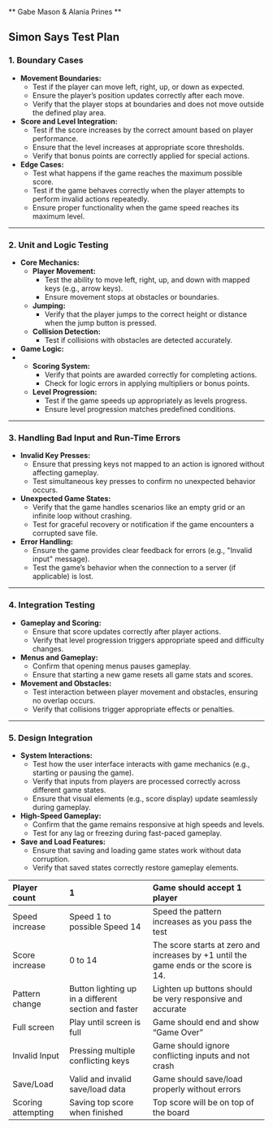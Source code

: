 ** Gabe Mason & Alania Prines ** 
## **Simon Says Test Plan**

### **1\. Boundary Cases**

* **Movement Boundaries:**  
  * Test if the player can move left, right, up, or down as expected.  
  * Ensure the player’s position updates correctly after each move.  
  * Verify that the player stops at boundaries and does not move outside the defined play area.  
* **Score and Level Integration:**  
  * Test if the score increases by the correct amount based on player performance.  
  * Ensure that the level increases at appropriate score thresholds.  
  * Verify that bonus points are correctly applied for special actions.  
* **Edge Cases:**  
  * Test what happens if the game reaches the maximum possible score.  
  * Test if the game behaves correctly when the player attempts to perform invalid actions repeatedly.  
  * Ensure proper functionality when the game speed reaches its maximum level.

---

### **2\. Unit and Logic Testing**

* **Core Mechanics:**  
  * **Player Movement:**  
    * Test the ability to move left, right, up, and down with mapped keys (e.g., arrow keys).  
    * Ensure movement stops at obstacles or boundaries.  
  * **Jumping:**  
    * Verify that the player jumps to the correct height or distance when the jump button is pressed.  
  * **Collision Detection:**  
    * Test if collisions with obstacles are detected accurately.  
* **Game Logic:**  
*   
  * **Scoring System:**  
    * Verify that points are awarded correctly for completing actions.  
    * Check for logic errors in applying multipliers or bonus points.  
  * **Level Progression:**  
    * Test if the game speeds up appropriately as levels progress.  
    * Ensure level progression matches predefined conditions.

---

### **3\. Handling Bad Input and Run-Time Errors**

* **Invalid Key Presses:**  
  * Ensure that pressing keys not mapped to an action is ignored without affecting gameplay.  
  * Test simultaneous key presses to confirm no unexpected behavior occurs.  
* **Unexpected Game States:**  
  * Verify that the game handles scenarios like an empty grid or an infinite loop without crashing.  
  * Test for graceful recovery or notification if the game encounters a corrupted save file.  
* **Error Handling:**  
  * Ensure the game provides clear feedback for errors (e.g., "Invalid input" message).  
  * Test the game’s behavior when the connection to a server (if applicable) is lost.

---

### **4\. Integration Testing**

* **Gameplay and Scoring:**  
  * Ensure that score updates correctly after player actions.  
  * Verify that level progression triggers appropriate speed and difficulty changes.  
* **Menus and Gameplay:**  
  * Confirm that opening menus pauses gameplay.  
  * Ensure that starting a new game resets all game stats and scores.  
* **Movement and Obstacles:**  
  * Test interaction between player movement and obstacles, ensuring no overlap occurs.  
  * Verify that collisions trigger appropriate effects or penalties.

---

### **5\. Design Integration**

* **System Interactions:**  
  * Test how the user interface interacts with game mechanics (e.g., starting or pausing the game).  
  * Verify that inputs from players are processed correctly across different game states.  
  * Ensure that visual elements (e.g., score display) update seamlessly during gameplay.  
* **High-Speed Gameplay:**  
  * Confirm that the game remains responsive at high speeds and levels.  
  * Test for any lag or freezing during fast-paced gameplay.  
* **Save and Load Features:**  
  * Ensure that saving and loading game states work without data corruption.  
  * Verify that saved states correctly restore gameplay elements.


| Player count | 1 | Game should accept 1 player	 |
| :---- | :---- | :---- |
| Speed increase | Speed 1 to possible Speed 14 | Speed the pattern increases as you pass the test  |
| Score increase | 0 to 14  | The score starts at zero and increases by \+1 until the game ends or the score is 14\.  |
| Pattern change  | Button lighting up in a different section and faster  | Lighten up buttons should be very responsive and accurate  |
| Full screen | Play until screen is full | Game should end and show “Game Over” |
| Invalid Input | Pressing multiple conflicting keys | Game should ignore conflicting inputs and not crash |
| Save/Load | Valid and invalid save/load data | Game should save/load properly without errors |
| Scoring attempting  | Saving top score when finished  | Top score will be on top of the board	 |


  
			  
			

			
